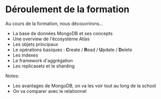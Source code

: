 <!-- .slide -->
# Déroulement de la formation

Au cours de la formation, nous découvrirons...

* La base de données MongoDB et ses concepts
* Une overview de l'écosystème Atlas
* Les objets principaux
* Le opérations basiques : **C**reate / **R**ead / **U**pdate / **D**elete
* Les indexes
* Le framework d'aggrégation
* Les replicasets et le sharding
<!-- .element: class="list-fragment" -->

Notes:
- Les avantages de MongoDB, on va les voir tout au long de la school
- On va comparer avec le relationnel